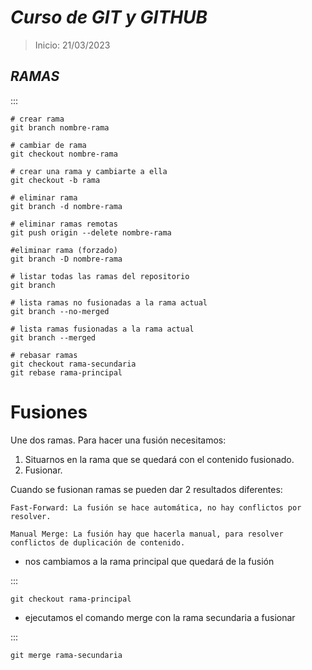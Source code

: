 # _Curso de GIT y GITHUB_

> Inicio: 21/03/2023

## _RAMAS_

:::

    # crear rama
    git branch nombre-rama

    # cambiar de rama
    git checkout nombre-rama

    # crear una rama y cambiarte a ella
    git checkout -b rama

    # eliminar rama
    git branch -d nombre-rama

    # eliminar ramas remotas
    git push origin --delete nombre-rama

    #eliminar rama (forzado)
    git branch -D nombre-rama

    # listar todas las ramas del repositorio
    git branch

    # lista ramas no fusionadas a la rama actual
    git branch --no-merged

    # lista ramas fusionadas a la rama actual
    git branch --merged

    # rebasar ramas
    git checkout rama-secundaria
    git rebase rama-principal

# Fusiones

Une dos ramas. Para hacer una fusión necesitamos:

1. Situarnos en la rama que se quedará con el contenido fusionado.
1. Fusionar.
   
Cuando se fusionan ramas se pueden dar 2 resultados diferentes:

    Fast-Forward: La fusión se hace automática, no hay conflictos por resolver.

    Manual Merge: La fusión hay que hacerla manual, para resolver conflictos de duplicación de contenido.

- nos cambiamos a la rama principal que quedará de la fusión
  
:::

    git checkout rama-principal

- ejecutamos el comando merge con la rama secundaria a fusionar
  
:::

    git merge rama-secundaria